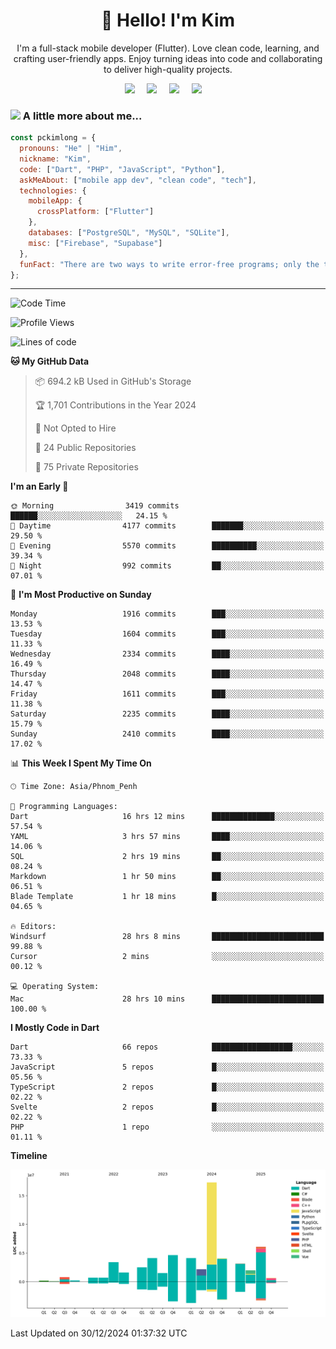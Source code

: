 <h1 align="center">👋 Hello! I'm Kim</h1>

<p align="center">
   I'm a full-stack mobile developer (Flutter). Love clean code, learning, and crafting user-friendly apps. Enjoy turning ideas into code and collaborating to deliver high-quality projects.
</p>

<p align="center">
  <a href="mailto:pochkimlong88@gmail.com"><img src="https://img.shields.io/badge/gmail-%23D14836.svg?&style=for-the-badge&logo=gmail&logoColor=white" /></a>&nbsp;&nbsp;&nbsp;&nbsp;
  <a href="https://t.me/pochkimlong/"><img src="https://img.shields.io/badge/telegram-%230077B5.svg?&style=for-the-badge&logo=telegram&logoColor=white" /></a>&nbsp;&nbsp;&nbsp;&nbsp;
  <a href="https://www.youtube.com/@PochKimlong/"><img src="https://img.shields.io/badge/youtube-%23dc2743.svg?&style=for-the-badge&logo=youtube&logoColor=white" /></a>&nbsp;&nbsp;&nbsp;&nbsp;
  <a href="https://www.tiktok.com/@pckimlong/"><img src="https://img.shields.io/badge/tiktok-%23000000.svg?&style=for-the-badge&logo=tiktok&logoColor=white" /></a>&nbsp;&nbsp;&nbsp;&nbsp;
</p>

### <img src="https://media.giphy.com/media/VgCDAzcKvsR6OM0uWg/giphy.gif" width="50"> A little more about me...  

```javascript
const pckimlong = {
  pronouns: "He" | "Him",
  nickname: "Kim",
  code: ["Dart", "PHP", "JavaScript", "Python"],
  askMeAbout: ["mobile app dev", "clean code", "tech"],
  technologies: {
    mobileApp: {
      crossPlatform: ["Flutter"]
    },
    databases: ["PostgreSQL", "MySQL", "SQLite"],
    misc: ["Firebase", "Supabase"]
  },
  funFact: "There are two ways to write error-free programs; only the third one works."
};
```
---

<!--START_SECTION:waka-->
![Code Time](http://img.shields.io/badge/Code%20Time-826%20hrs%2046%20mins-blue)

![Profile Views](http://img.shields.io/badge/Profile%20Views-0-blue)

![Lines of code](https://img.shields.io/badge/From%20Hello%20World%20I%27ve%20Written-27.0%20million%20lines%20of%20code-blue)

**🐱 My GitHub Data** 

> 📦 694.2 kB Used in GitHub's Storage 
 > 
> 🏆 1,701 Contributions in the Year 2024
 > 
> 🚫 Not Opted to Hire
 > 
> 📜 24 Public Repositories 
 > 
> 🔑 75 Private Repositories 
 > 
**I'm an Early 🐤** 

```text
🌞 Morning                3419 commits        ██████░░░░░░░░░░░░░░░░░░░   24.15 % 
🌆 Daytime                4177 commits        ███████░░░░░░░░░░░░░░░░░░   29.50 % 
🌃 Evening                5570 commits        ██████████░░░░░░░░░░░░░░░   39.34 % 
🌙 Night                  992 commits         ██░░░░░░░░░░░░░░░░░░░░░░░   07.01 % 
```
📅 **I'm Most Productive on Sunday** 

```text
Monday                   1916 commits        ███░░░░░░░░░░░░░░░░░░░░░░   13.53 % 
Tuesday                  1604 commits        ███░░░░░░░░░░░░░░░░░░░░░░   11.33 % 
Wednesday                2334 commits        ████░░░░░░░░░░░░░░░░░░░░░   16.49 % 
Thursday                 2048 commits        ████░░░░░░░░░░░░░░░░░░░░░   14.47 % 
Friday                   1611 commits        ███░░░░░░░░░░░░░░░░░░░░░░   11.38 % 
Saturday                 2235 commits        ████░░░░░░░░░░░░░░░░░░░░░   15.79 % 
Sunday                   2410 commits        ████░░░░░░░░░░░░░░░░░░░░░   17.02 % 
```


📊 **This Week I Spent My Time On** 

```text
🕑︎ Time Zone: Asia/Phnom_Penh

💬 Programming Languages: 
Dart                     16 hrs 12 mins      ██████████████░░░░░░░░░░░   57.54 % 
YAML                     3 hrs 57 mins       ████░░░░░░░░░░░░░░░░░░░░░   14.06 % 
SQL                      2 hrs 19 mins       ██░░░░░░░░░░░░░░░░░░░░░░░   08.24 % 
Markdown                 1 hr 50 mins        ██░░░░░░░░░░░░░░░░░░░░░░░   06.51 % 
Blade Template           1 hr 18 mins        █░░░░░░░░░░░░░░░░░░░░░░░░   04.65 % 

🔥 Editors: 
Windsurf                 28 hrs 8 mins       █████████████████████████   99.88 % 
Cursor                   2 mins              ░░░░░░░░░░░░░░░░░░░░░░░░░   00.12 % 

💻 Operating System: 
Mac                      28 hrs 10 mins      █████████████████████████   100.00 % 
```

**I Mostly Code in Dart** 

```text
Dart                     66 repos            ██████████████████░░░░░░░   73.33 % 
JavaScript               5 repos             █░░░░░░░░░░░░░░░░░░░░░░░░   05.56 % 
TypeScript               2 repos             █░░░░░░░░░░░░░░░░░░░░░░░░   02.22 % 
Svelte                   2 repos             █░░░░░░░░░░░░░░░░░░░░░░░░   02.22 % 
PHP                      1 repo              ░░░░░░░░░░░░░░░░░░░░░░░░░   01.11 % 
```



**Timeline**

![Lines of Code chart](https://raw.githubusercontent.com/pckimlong/pckimlong/main/assets/bar_graph.png)


 Last Updated on 30/12/2024 01:37:32 UTC
<!--END_SECTION:waka-->

<!---
PochKimlong/PochKimlong is a ✨ special ✨ repository because its `README.md` (this file) appears on your GitHub profile.
You can click the Preview link to take a look at your changes.
--->
